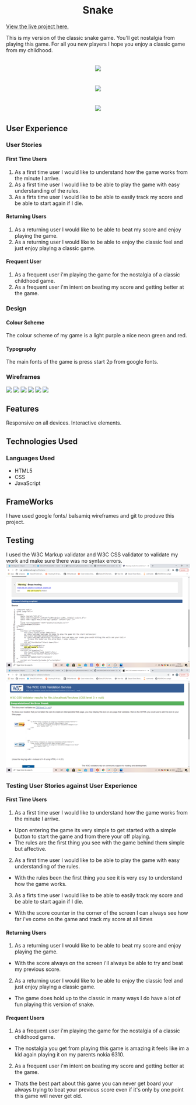 <h1 align="center">Snake</h1>

[View the live project here.]()

This is my version of the classic snake game. You'll get nostalgia from playing this game. For all you new players I hope you enjoy a classic game from my childhood.

<h2 align="center"><img src = assets/img/screenshot(21).png></h2>
<h2 align="center"><img src = assets/img/screenshot(23).png></h2>
<h2 align="center"><img src = assets/img/screenshot(25).png></h2>

## User Experience
   
   ### User Stories

#### First Time Users
1. As a first time user I would like to understand how the game works from the minute I arrive.
2. As a first time user I would like to be able to play the game with easy understanding of the rules.
3. As a firts time user I would like to be able to easily track my score and be able to start again if I die.

#### Returning Users
1. As a returning user I would like to be able to beat my score and enjoy playing the game.
2. As a returning user I would like to be able to enjoy the classic feel and just enjoy playing a classic game.

#### Frequent User
1. As a frequent user i'm playing the game for the nostalgia of a classic childhood game.
2. As a frequent user i'm intent on beating my score and getting better at the game.

### Design 
#### Colour Scheme
The colour scheme of my game is a light purple a nice neon green and red.
#### Typography
The main fonts of the game is press start 2p from google fonts.

### Wireframes
<img src = assets/img/Desktop Welcome.png> 
<img src = assets/img/Desktop Game Play.png> 
<img src = assets/img/Mobile Welcome.png> 
<img src = assets/img/Mobile Game Play.png> 
<img src = assets/img/Tablet Welcome.png> 
<img src = assets/img/Tablet Game Play.png> 

## Features
Responsive on all devices.
Interactive elements.

## Technologies Used
### Languages Used
* HTML5
* CSS
* JavaScript

## FrameWorks

I have used google fonts/ balsamiq wireframes and git to produve this project.

## Testing
I used the W3C Markup validator and W3C CSS validator to validate my work and make sure there was no syntax errors.
<img src = assets/img/w3cval.png>
<img src = assets/img/w3ccss.png>

### Testing User Stories against User Experience
#### First Time Users
1. As a first time user I would like to understand how the game works from the minute I arrive.
  * Upon entering the game its very simple to get started with a simple button to start the game and from there your off playing.
  * The rules are the first thing you see with the game behind them simple but affective.
2. As a first time user I would like to be able to play the game with easy understanding of the rules.
  * With the rules been the first thing you see it is very esy to understand how the game works.
3. As a firts time user I would like to be able to easily track my score and be able to start again if I die.
  * With the score counter in the corner of the screen I can always see how far i've come on the game and track my score at all times
#### Returning Users
1. As a returning user I would like to be able to beat my score and enjoy playing the game.
  * With the score always on the screen i'll always be able to try and beat my previous score.
2. As a returning user I would like to be able to enjoy the classic feel and just enjoy playing a classic game.
  * The game does hold up to the classic in many ways I do have a lot of fun playing this version of snake.
#### Frequent Users
1. As a frequent user i'm playing the game for the nostalgia of a classic childhood game.
  * The nostalgia you get from playing this game is amazing it feels like im a kid again playing it on my parents nokia 6310.
2. As a frequent user i'm intent on beating my score and getting better at the game.
  * Thats the best part about this game you can never get board your always trying to beat your previous score even if it's only by one point this game will never get old.

  
